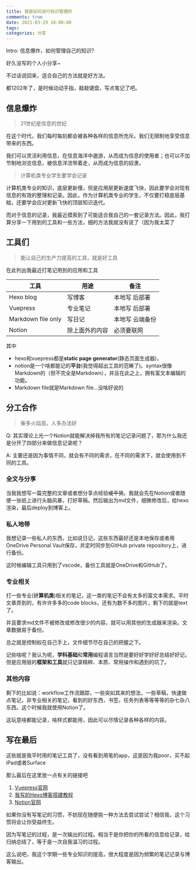 ```yaml
---
title: 我是如何进行知识管理的
comments: true
date: 2021-03-29 10:00:00
tags:
categories: 分享
---
```


Intro: 信息爆炸，如何管理自己的知识?

好久没写的个人小分享~

不过话说回来，适合自己的方法就是好方法。

<!-- more -->

都1202年了，是时候动动手指，敲敲键盘，写点笔记了吧。

## 信息爆炸

> 21世纪是信息的世纪

在这个时代，我们每时每刻都会被各种各样的信息所充斥。我们无限制地享受信息带来的东西。

我们可以灵活利用信息，在信息海洋中遨游，从而成为信息的使用者；也可以不加节制地浏览信息，被信息洋流带着走，从而成为信息的奴隶。

> 计算机类专业学生要学会记录

计算机类专业的知识，底层更新慢，但是应用层更新速度飞快，因此要学会对现有信息的有效的整理和记录。因此，作为计算机类专业的学生，不仅要打稳底层基础，还要学会应对更新飞快的顶层知识迭代。

而对于信息的记录，我最近摸索到了可能适合我自己的一套记录方法。因此，我打算分享一下用到的工具和一些方法，细的方法我就没有说了（因为我太菜了

## 工具们

> 能让自己的生产力提高的工具，就是好工具

在此列出我最近打笔记用到的应用和工具

|工具|用途|备注
|--|--|--
|Hexo blog|写博客|本地写 后部署
|Vuepress|专业笔记|本地写 后部署
|Markdown file only|写日记|本地写 云端备份
|Notion|除上面外的内容|必须要联网

其中

- hexo和vuepress都是**static page generator**(静态页面生成器)，
- notion是一个啥都能记的**平台**(我觉得超出工具的范畴了)。syntax很像Markdown的（但不完全是Markdown），并且在此之上，拥有富文本编辑的功能。
- Markdown file就是Markdown file...没啥好说的

## 分工合作

> 柴多火焰高，人多办法好

Q: 其实理论上光一个Notion就能解决掉我所有的笔记记录问题了，那为什么我还是分开了四部分来做信息记录呢？

A: 主要还是因为事情不同，就会有不同的需求，在不同的需求下，就会使用到不同的工具。

### 全文与分享

当我我想写一篇完整的文章或者想分享点经验~~或干货~~。我就会先在Notion或者随便一张纸上进行头脑风暴，打好草稿。然后输出为md文件，细微修改后，给hexo渲染，最后deploy到博客上。

### 私人地带

我想记录一些私人的东西，比如说日记，这些东西最好还是本地保存或者用OneDrive Personal Vault保存，并定时同步到GitHub private repository上，进行备份。

这时候编辑工具只用到了vscode，备份工具就是OneDrive和GitHub了。

### 专业相关

打一些专业(**计算机类**)相关的笔记，这一类的笔记不会有太多的富文本需求。平时文章弄到的，有许许多多的code blocks，还有为数不多的图片，剩下的就是text了。

并且要求md文件不被修改或修改很少的内容，就可以用其他的生成器来渲染。文章数据易于备份。

总之就是控制权在自己手上，文件细节尽在自己的把握之下。

记些啥呢？我认为呢，**学科基础**和**常用**编程语言当然是要好好学好好总结好好记，但是应用层的**框架和工具**就只记录精粹、本质、常用操作和遇到的坑了。

### 其他内容

剩下的比如说：workflow工作流跟踪，一些突如其来的想法，一些草稿，快速做点笔记，非专业相关的笔记，看到的好东西，书签，任务列表等等等等的杂七杂八东西。这个时候我就使用Notion了。

这玩意啥都能记录，啥样式都能用，因此可以尽情记录各种各样的内容。

## 写在最后

这些就是我平时用的笔记工具了，没有看到用笔的app，这是因为我poor，买不起iPad或者Surface

那么最后在这里放一点有关的链接吧

1. [Vuepress官网](https://vuepress.vuejs.org/)
2. [我写的Hexo博客搭建教程](https://blog.situ2001.com/contents/43abca4995a8/)
3. [Notion官网](https://www.notion.so/)

如果你没有写笔记的习惯，不妨现在随便挑一种方法去尝试尝试？相信我，这个习惯将会让你受益终生。

因为写笔记的过程，是一次输出的过程。相当于是你把你的所看的信息给记录，给归纳总结了，等于是一次自我温习的过程。

这么说吧，我这个学期一些专业知识的提高，很大程度是因为频繁的笔记记录与博客输出。
